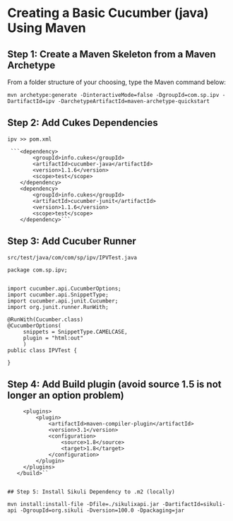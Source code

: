 # Creating a Basic Cucumber (java) Using Maven

## Step 1: Create a Maven Skeleton from a Maven Archetype

From a folder structure of your choosing, type the Maven command below: 

`mvn archetype:generate -DinteractiveMode=false -DgroupId=com.sp.ipv -DartifactId=ipv -DarchetypeArtifactId=maven-archetype-quickstart`


## Step 2: Add Cukes Dependencies 

`ipv >> pom.xml`

     ```<dependency>
            <groupId>info.cukes</groupId>
            <artifactId>cucumber-java</artifactId>
            <version>1.1.6</version>
            <scope>test</scope>
        </dependency>
        <dependency>
            <groupId>info.cukes</groupId>
            <artifactId>cucumber-junit</artifactId>
            <version>1.1.6</version>
            <scope>test</scope>
        </dependency>```


## Step 3: Add Cucuber Runner

`src/test/java/com/com/sp/ipv/IPVTest.java`


   ```
   package com.sp.ipv;


   import cucumber.api.CucumberOptions;
   import cucumber.api.SnippetType;
   import cucumber.api.junit.Cucumber;
   import org.junit.runner.RunWith;

   @RunWith(Cucumber.class)
   @CucumberOptions(
        snippets = SnippetType.CAMELCASE,
        plugin = "html:out"
        )
   public class IPVTest {
   
   }
   
   ```


## Step 4: Add Build plugin (avoid source 1.5 is not longer an option problem)


   ```<build>
        <plugins>
            <plugin>
                <artifactId>maven-compiler-plugin</artifactId>
                <version>3.1</version>
                <configuration>
                    <source>1.8</source>
                    <target>1.8</target>
                </configuration>
            </plugin>
        </plugins>
      </build>``


## Step 5: Install Sikuli Dependency to .m2 (locally)

```
    mvn install:install-file -Dfile=./sikulixapi.jar -DartifactId=sikuli-api -DgroupId=org.sikuli -Dversion=100.0 -Dpackaging=jar

``` 
